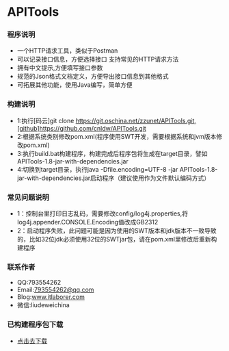 # APITools

### 程序说明
* 一个HTTP请求工具，类似于Postman
* 可以记录接口信息，方便选择接口 支持常见的HTTP请求方法
* 拥有中文提示,方便填写接口参数
* 规范的Json格式文档定义，方便导出接口信息到其他格式
* 可拓展其他功能，使用Java编写，简单方便

### 构建说明
* 1:执行[码云]git clone https://git.oschina.net/zzunet/APITools.git,[github]https://github.com/cnldw/APITools.git
* 2:根据系统类别修改pom.xml(程序使用SWT开发，需要根据系统和jvm版本修改pom.xml)
* 3:执行build.bat构建程序，构建完成后程序包将生成在target目录，譬如APITools-1.8-jar-with-dependencies.jar
* 4:切换到target目录，执行java -Dfile.encoding=UTF-8 -jar APITools-1.8-jar-with-dependencies.jar启动程序（建议使用作为文件默认编码方式）

### 常见问题说明
* 1：控制台里打印日志乱码，需要修改config/log4j.properties,将log4j.appender.CONSOLE.Encoding值改成GB2312
* 2：启动程序失败，此问题可能是因为使用的SWT版本和jdk版本不一致导致的，比如32位jdk必须使用32位的SWTjar包，请在pom.xml里修改后重新构建程序

### 联系作者
* QQ:793554262
* Email:793554262@qq.com
* Blog:www.itlaborer.com
* 微信:liudeweichina

### 已构建程序包下载
* [点击去下载](https://git.oschina.net/zzunet/APITools/attach_files)